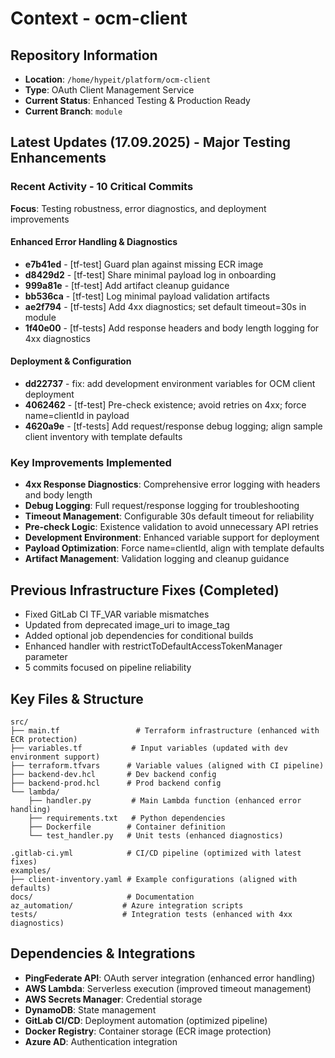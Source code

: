 # Context - ocm-client

## Repository Information
- **Location**: `/home/hypeit/platform/ocm-client`
- **Type**: OAuth Client Management Service
- **Current Status**: Enhanced Testing & Production Ready
- **Current Branch**: `module`

## Latest Updates (17.09.2025) - Major Testing Enhancements

### Recent Activity - 10 Critical Commits
**Focus**: Testing robustness, error diagnostics, and deployment improvements

#### Enhanced Error Handling & Diagnostics
- **e7b41ed** - [tf-test] Guard plan against missing ECR image
- **d8429d2** - [tf-test] Share minimal payload log in onboarding
- **999a81e** - [tf-test] Add artifact cleanup guidance
- **bb536ca** - [tf-test] Log minimal payload validation artifacts
- **ae2f794** - [tf-tests] Add 4xx diagnostics; set default timeout=30s in module
- **1f40e00** - [tf-tests] Add response headers and body length logging for 4xx diagnostics

#### Deployment & Configuration
- **dd22737** - fix: add development environment variables for OCM client deployment
- **4062462** - [tf-test] Pre-check existence; avoid retries on 4xx; force name=clientId in payload
- **4620a9e** - [tf-tests] Add request/response debug logging; align sample client inventory with template defaults

### Key Improvements Implemented
- **4xx Response Diagnostics**: Comprehensive error logging with headers and body length
- **Debug Logging**: Full request/response logging for troubleshooting
- **Timeout Management**: Configurable 30s default timeout for reliability
- **Pre-check Logic**: Existence validation to avoid unnecessary API retries
- **Development Environment**: Enhanced variable support for deployment
- **Payload Optimization**: Force name=clientId, align with template defaults
- **Artifact Management**: Validation logging and cleanup guidance

## Previous Infrastructure Fixes (Completed)
- Fixed GitLab CI TF_VAR variable mismatches
- Updated from deprecated image_uri to image_tag
- Added optional job dependencies for conditional builds
- Enhanced handler with restrictToDefaultAccessTokenManager parameter
- 5 commits focused on pipeline reliability

## Key Files & Structure
```
src/
├── main.tf                 # Terraform infrastructure (enhanced with ECR protection)
├── variables.tf           # Input variables (updated with dev environment support)
├── terraform.tfvars      # Variable values (aligned with CI pipeline)
├── backend-dev.hcl       # Dev backend config
├── backend-prod.hcl      # Prod backend config
└── lambda/
    ├── handler.py         # Main Lambda function (enhanced error handling)
    ├── requirements.txt   # Python dependencies
    ├── Dockerfile        # Container definition
    └── test_handler.py   # Unit tests (enhanced diagnostics)

.gitlab-ci.yml            # CI/CD pipeline (optimized with latest fixes)
examples/
├── client-inventory.yaml # Example configurations (aligned with defaults)
docs/                     # Documentation
az_automation/           # Azure integration scripts
tests/                   # Integration tests (enhanced with 4xx diagnostics)
```

## Dependencies & Integrations
- **PingFederate API**: OAuth server integration (enhanced error handling)
- **AWS Lambda**: Serverless execution (improved timeout management)
- **AWS Secrets Manager**: Credential storage
- **DynamoDB**: State management
- **GitLab CI/CD**: Deployment automation (optimized pipeline)
- **Docker Registry**: Container storage (ECR image protection)
- **Azure AD**: Authentication integration